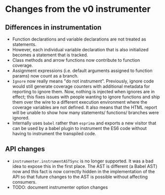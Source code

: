 # Changes from the v0 instrumenter

## Differences in instrumentation

* Function declarations and variable declarations are not treated as statements.
* However, each individual variable declaration that is also initialized becomes
  a statement that is tracked.
* Class methods and arrow functions now contribute to function coverage.
* Assignment expressions (i.e. default arguments assigned to function params)
  now count as a branch.
* `Ignore` now really means "do not instrument". Previously, ignore code would
  still generate coverage counters with additional metadata for reporting to
  ignore them. Now, nothing is injected when ignores are in effect; this fixes
  issues with people wanting to ignore functions and ship them over the wire
  to a different execution environment where the coverage variables are not
  defined. It also means that the HTML report will be unable to show how many
  statements/ functions/ branches were ignored.
* Internally uses `babel` rather than `esprima` and exports a new visitor
  that can be used by a babel plugin to instrument the ES6 code without
  having to instrument the transpiled code.

## API changes

* `instrumenter.instrumentASTSync` is no longer supported. It was a bad idea to
  expose this in the first place. The AST is different (a Babel AST) now and this
  fact is now correctly hidden in the implementation of the API so that future
  changes to the AST is possible without affecting consumers.
* TODO: document instrumenter option changes